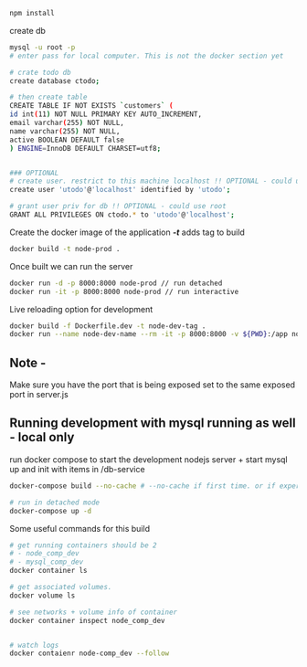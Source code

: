 ```bash
npm install
```

create db
```bash
mysql -u root -p
# enter pass for local computer. This is not the docker section yet

# crate todo db
create database ctodo;

# then create table
CREATE TABLE IF NOT EXISTS `customers` (
id int(11) NOT NULL PRIMARY KEY AUTO_INCREMENT,
email varchar(255) NOT NULL,
name varchar(255) NOT NULL,
active BOOLEAN DEFAULT false
) ENGINE=InnoDB DEFAULT CHARSET=utf8;


### OPTIONAL
# create user. restrict to this machine localhost !! OPTIONAL - could use root
create user 'utodo'@'localhost' identified by 'utodo';

# grant user priv for db !! OPTIONAL - could use root
GRANT ALL PRIVILEGES ON ctodo.* to 'utodo'@'localhost';

```

Create the docker image of the application
***-t*** adds tag to build
```bash
docker build -t node-prod .
```

Once built we can run the server
```bash
docker run -d -p 8000:8000 node-prod // run detached
docker run -it -p 8000:8000 node-prod // run interactive
```

Live reloading option for development
```bash
docker build -f Dockerfile.dev -t node-dev-tag .
docker run --name node-dev-name --rm -it -p 8000:8000 -v ${PWD}:/app node-dev-tag
```

## Note -

Make sure you have the port that is being exposed set to the same exposed port in server.js


## Running development with mysql running as well - local only

run docker compose to start the development nodejs server + start mysql up and init with items in /db-service

```bash
docker-compose build --no-cache # --no-cache if first time. or if experiencing errors

# run in detached mode
docker-compose up -d
```

Some useful commands for this build
```bash
# get running containers should be 2 
# - node_comp_dev
# - mysql_comp_dev
docker container ls

# get associated volumes.
docker volume ls

# see networks + volume info of container
docker container inspect node_comp_dev


# watch logs
docker contaienr node-comp_dev --follow
```